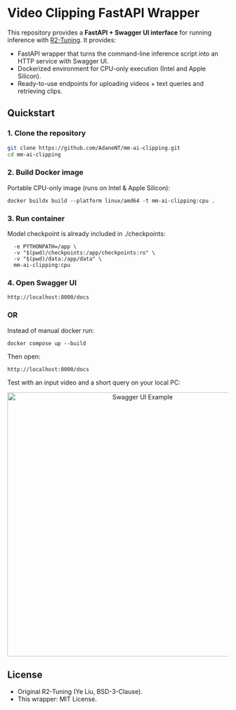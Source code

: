# Video Clipping FastAPI Wrapper 

This repository provides a **FastAPI + Swagger UI interface** for running inference with [R2-Tuning](https://github.com/yeliudev/R2-Tuning). It provides:
- FastAPI wrapper that turns the command-line inference script into an HTTP service with Swagger UI.
- Dockerized environment for CPU-only execution (Intel and Apple Silicon).
- Ready-to-use endpoints for uploading videos + text queries and retrieving clips.

## Quickstart

### 1. Clone the repository
```bash
git clone https://github.com/AdaneNT/mm-ai-clipping.git
cd mm-ai-clipping
```
###  2. Build Docker image
Portable CPU-only image (runs on Intel & Apple Silicon):
```
docker buildx build --platform linux/amd64 -t mm-ai-clipping:cpu .

```
### 3. Run container
Model checkpoint is already included in ./checkpoints:
```docker run --rm -p 8000:8000 \
  -e PYTHONPATH=/app \
  -v "$(pwd)/checkpoints:/app/checkpoints:ro" \
  -v "$(pwd)/data:/app/data" \
  mm-ai-clipping:cpu

```
### 4. Open Swagger UI
```http://localhost:8000/docs```

### OR
Instead of manual docker run:

```docker compose up --build```

Then open:

```http://localhost:8000/docs```

Test with an input video and a short query on your local PC:

<p align="center">
  <img src="static/swagger_UI2.png" alt="Swagger UI Example" width="600"/>
</p>

## License 

- Original R2-Tuning (Ye Liu, BSD-3-Clause).  
- This wrapper: MIT License.  





